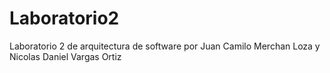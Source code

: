 # Laboratorio2
Laboratorio 2 de arquitectura de software por Juan Camilo Merchan Loza y Nicolas Daniel Vargas Ortiz
